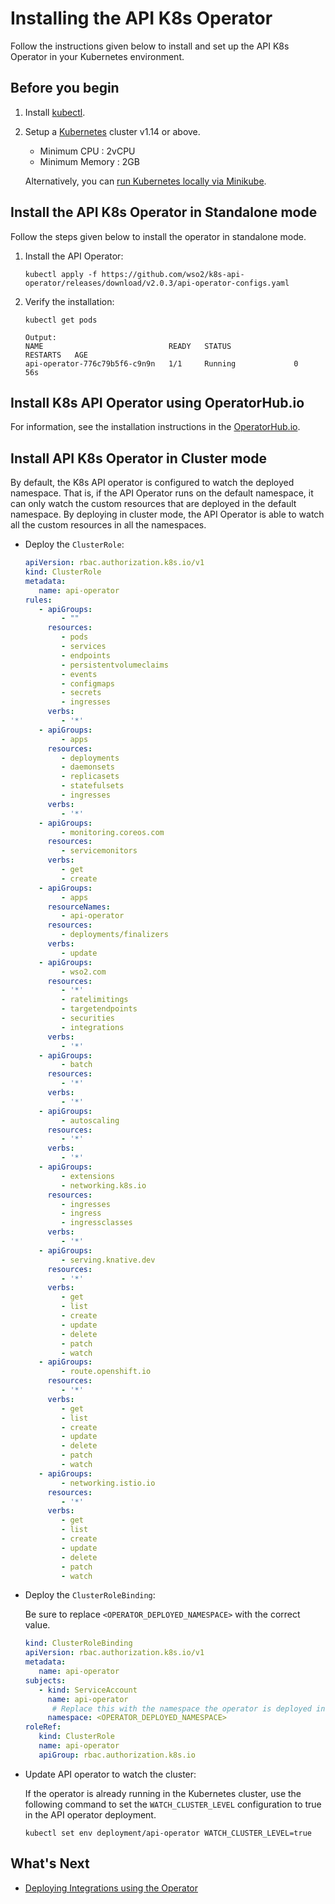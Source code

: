 # Installing the API K8s Operator

Follow the instructions given below to install and set up the API K8s Operator in your Kubernetes environment.

## Before you begin

1. Install [kubectl](https://kubernetes.io/docs/tasks/tools/install-kubectl/).
2. Setup a [Kubernetes](https://Kubernetes.io/docs/setup/) cluster v1.14 or above.
    - Minimum CPU : 2vCPU
    - Minimum Memory : 2GB

   Alternatively, you can [run Kubernetes locally via Minikube](https://kubernetes.io/docs/setup/learning-environment/minikube/).

## Install the API K8s Operator in Standalone mode

Follow the steps given below to install the operator in standalone mode.

1. Install the API Operator:

    ```shell
    kubectl apply -f https://github.com/wso2/k8s-api-operator/releases/download/v2.0.3/api-operator-configs.yaml
    ```

2. Verify the installation:

    ```shell
    kubectl get pods

    Output:
    NAME                            READY   STATUS              RESTARTS   AGE
    api-operator-776c79b5f6-c9n9n   1/1     Running             0          56s
    ```

## Install K8s API Operator using OperatorHub.io

For information, see the installation instructions in the [OperatorHub.io](https://operatorhub.io/operator/api-operator).

## Install API K8s Operator in Cluster mode

By default, the K8s API operator is configured to watch the deployed namespace. That is, if the API Operator runs on the default namespace, it can only watch the custom resources that are deployed in the default namespace. By deploying in cluster mode, the API Operator is able to watch all the custom resources in all the namespaces.

-  Deploy the `ClusterRole`:

      ```yaml
      apiVersion: rbac.authorization.k8s.io/v1
      kind: ClusterRole
      metadata:
         name: api-operator
      rules:
         - apiGroups:
              - ""
           resources:
              - pods
              - services
              - endpoints
              - persistentvolumeclaims
              - events
              - configmaps
              - secrets
              - ingresses
           verbs:
              - '*'
         - apiGroups:
              - apps
           resources:
              - deployments
              - daemonsets
              - replicasets
              - statefulsets
              - ingresses
           verbs:
              - '*'
         - apiGroups:
              - monitoring.coreos.com
           resources:
              - servicemonitors
           verbs:
              - get
              - create
         - apiGroups:
              - apps
           resourceNames:
              - api-operator
           resources:
              - deployments/finalizers
           verbs:
              - update
         - apiGroups:
              - wso2.com
           resources:
              - '*'
              - ratelimitings
              - targetendpoints
              - securities
              - integrations
           verbs:
              - '*'
         - apiGroups:
              - batch
           resources:
              - '*'
           verbs:
              - '*'
         - apiGroups:
              - autoscaling
           resources:
              - '*'
           verbs:
              - '*'
         - apiGroups:
              - extensions
              - networking.k8s.io
           resources:
              - ingresses
              - ingress
              - ingressclasses
           verbs:
              - '*'
         - apiGroups:
              - serving.knative.dev
           resources:
              - '*'
           verbs:
              - get
              - list
              - create
              - update
              - delete
              - patch
              - watch
         - apiGroups:
              - route.openshift.io
           resources:
              - '*'
           verbs:
              - get
              - list
              - create
              - update
              - delete
              - patch
              - watch
         - apiGroups:
              - networking.istio.io
           resources:
              - '*'
           verbs:
              - get
              - list
              - create
              - update
              - delete
              - patch
              - watch
      ```

-  Deploy the `ClusterRoleBinding`:

   Be sure to replace `<OPERATOR_DEPLOYED_NAMESPACE>` with the correct value.

      ```yaml
      kind: ClusterRoleBinding
      apiVersion: rbac.authorization.k8s.io/v1
      metadata:
         name: api-operator
      subjects:
         - kind: ServiceAccount
           name: api-operator
            # Replace this with the namespace the operator is deployed in.
           namespace: <OPERATOR_DEPLOYED_NAMESPACE>
      roleRef:
         kind: ClusterRole
         name: api-operator
         apiGroup: rbac.authorization.k8s.io
      ```

-  Update API operator to watch the cluster:

   If the operator is already running in the Kubernetes cluster, use the following command to set the `WATCH_CLUSTER_LEVEL` configuration to true in the API operator deployment.

      ```shell
      kubectl set env deployment/api-operator WATCH_CLUSTER_LEVEL=true
      ```

## What's Next

- [Deploying Integrations using the Operator]({{base_path}}/install-and-setup/setup/kubernetes-operators/k8s-api-operator/manage-integrations/integration-deployments)